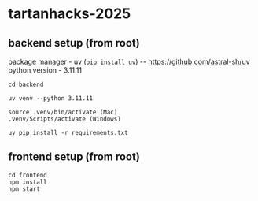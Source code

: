 # tartanhacks-2025

## backend setup (from root)

package manager - uv (`pip install uv`) -- https://github.com/astral-sh/uv 
python version - 3.11.11
```
cd backend

uv venv --python 3.11.11

source .venv/bin/activate (Mac)
.venv/Scripts/activate (Windows)

uv pip install -r requirements.txt
```

## frontend setup (from root)
```
cd frontend
npm install
npm start
```
